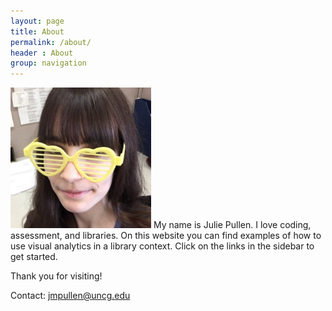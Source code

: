 ```yaml
---
layout: page
title: About
permalink: /about/
header : About
group: navigation
---
```


<img src="/assets/images/profilepic.jpg" alt="Photo of site author" width="225px" height="225px">
My name is Julie Pullen. I love coding, assessment, and libraries. On this website you can find examples of how to use visual analytics in a library context. Click on the links in the sidebar to get started.

Thank you for visiting!

Contact: <a href="mailto:jmpullen@uncg.edu">jmpullen@uncg.edu</a>
